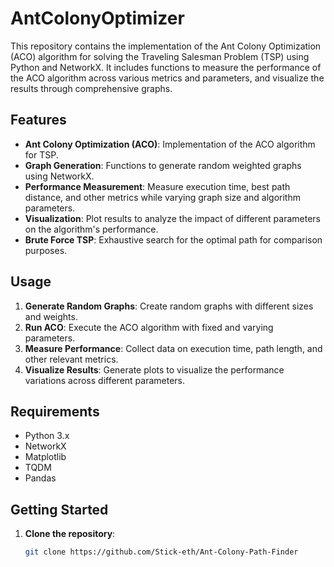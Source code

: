 # AntColonyOptimizer

This repository contains the implementation of the Ant Colony Optimization (ACO) algorithm for solving the Traveling Salesman Problem (TSP) using Python and NetworkX. It includes functions to measure the performance of the ACO algorithm across various metrics and parameters, and visualize the results through comprehensive graphs.

## Features

- **Ant Colony Optimization (ACO)**: Implementation of the ACO algorithm for TSP.
- **Graph Generation**: Functions to generate random weighted graphs using NetworkX.
- **Performance Measurement**: Measure execution time, best path distance, and other metrics while varying graph size and algorithm parameters.
- **Visualization**: Plot results to analyze the impact of different parameters on the algorithm's performance.
- **Brute Force TSP**: Exhaustive search for the optimal path for comparison purposes.

## Usage

1. **Generate Random Graphs**: Create random graphs with different sizes and weights.
2. **Run ACO**: Execute the ACO algorithm with fixed and varying parameters.
3. **Measure Performance**: Collect data on execution time, path length, and other relevant metrics.
4. **Visualize Results**: Generate plots to visualize the performance variations across different parameters.

## Requirements

- Python 3.x
- NetworkX
- Matplotlib
- TQDM
- Pandas

## Getting Started

1. **Clone the repository**:
   ```bash
   git clone https://github.com/Stick-eth/Ant-Colony-Path-Finder
   ```
